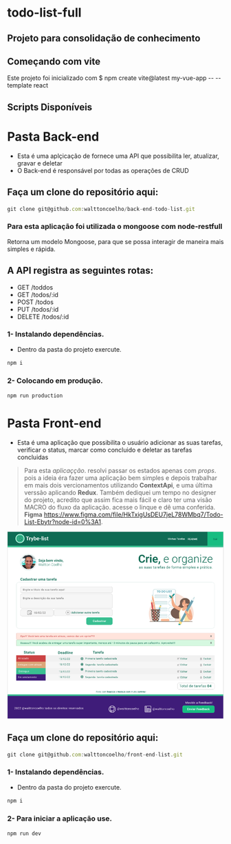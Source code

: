 # todo-list-full
## Projeto para consolidação de conhecimento

## Começando com vite

Este projeto foi inicializado com $ npm create vite@latest my-vue-app -- --template react

## Scripts Disponíveis

# Pasta Back-end
- Esta é uma aplçicação de fornece uma API que possibilita ler, atualizar, gravar e deletar
- O Back-end é responsável por todas as operações de CRUD
##  Faça um clone do repositório aqui: 
~~~javascript
git clone git@github.com:walttoncoelho/back-end-todo-list.git
~~~
### Para esta aplicação foi utilizada o mongoose com node-restfull
Retorna um modelo Mongoose, para que se possa interagir de maneira mais simples e rápida.

## A API registra as seguintes rotas:
* GET /toddos
* GET /todos/:id
* POST /todos
* PUT /todos/:id
* DELETE /todos/:id

### 1- Instalando dependências.
*  Dentro da pasta do projeto exercute.
~~~javascript
npm i
~~~

### 2- Colocando em produção.
~~~javascript
npm run production
~~~


# Pasta Front-end

- Esta é uma aplicação que possibilita o usuário adicionar as suas tarefas, verificar o status, marcar como concluido e deletar as tarefas concluidas
>Para esta *aplicaçção*. resolvi passar os estados apenas com *props*.
>pois a ideia éra fazer uma aplicação bem simples e depois trabalhar em mais dois vercionamentos utilizando **ContextApi**, e uma última verssão aplicando **Redux**. Também dediquei um tempo no designer do projeto, acredito que assim fica mais fácil e claro ter uma visão MACRO do fluxo da aplicação. acesse o linque e dê uma conferida. **Figma** <https://www.figma.com/file/HkTxigUsDEU7jeL78WMbq7/Todo-List-Ebytr?node-id=0%3A1>.

![Cadastro de tarefas](./public/figma.png)
##  Faça um clone do repositório aqui: 
~~~javascript
git clone git@github.com:walttoncoelho/front-end-list.git
~~~

### 1- Instalando dependências.
*  Dentro da pasta do projeto exercute.
~~~javascript
npm i
~~~

### 2- Para iniciar a aplicação use.
~~~javascript
npm run dev
~~~